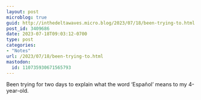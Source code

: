 ```yaml
---
layout: post
microblog: true
guid: http://inthedeltawaves.micro.blog/2023/07/18/been-trying-to.html
post_id: 3409686
date: 2023-07-18T09:03:12-0700
type: post
categories:
- "Notes"
url: /2023/07/18/been-trying-to.html
mastodon:
  id: 110735930671565793
---
```

Been trying for two days to explain what the word ‘Español’ means to my 4-year-old. 
